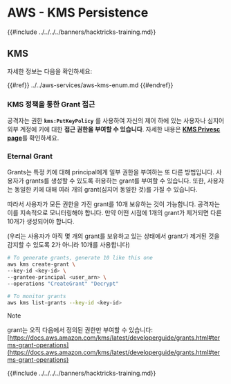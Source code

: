 # AWS - KMS Persistence

{{#include ../../../../banners/hacktricks-training.md}}

## KMS

자세한 정보는 다음을 확인하세요:

{{#ref}}
../../aws-services/aws-kms-enum.md
{{#endref}}

### KMS 정책을 통한 Grant 접근

공격자는 권한 **`kms:PutKeyPolicy`** 를 사용하여 자신의 제어 하에 있는 사용자나 심지어 외부 계정에 키에 대한 **접근 권한을 부여할 수 있습니다**. 자세한 내용은 [**KMS Privesc page**](../../aws-privilege-escalation/aws-kms-privesc/README.md)를 확인하세요.

### Eternal Grant

Grants는 특정 키에 대해 principal에게 일부 권한을 부여하는 또 다른 방법입니다. 사용자가 grants를 생성할 수 있도록 허용하는 grant를 부여할 수 있습니다. 또한, 사용자는 동일한 키에 대해 여러 개의 grant(심지어 동일한 것)를 가질 수 있습니다.

따라서 사용자가 모든 권한을 가진 grant를 10개 보유하는 것이 가능합니다. 공격자는 이를 지속적으로 모니터링해야 합니다. 만약 어떤 시점에 1개의 grant가 제거되면 다른 10개가 생성되어야 합니다.

(우리는 사용자가 아직 몇 개의 grant를 보유하고 있는 상태에서 grant가 제거된 것을 감지할 수 있도록 2가 아니라 10개를 사용합니다)
```bash
# To generate grants, generate 10 like this one
aws kms create-grant \
--key-id <key-id> \
--grantee-principal <user_arn> \
--operations "CreateGrant" "Decrypt"

# To monitor grants
aws kms list-grants --key-id <key-id>
```
> [!NOTE]
> grant는 오직 다음에서 정의된 권한만 부여할 수 있습니다: [https://docs.aws.amazon.com/kms/latest/developerguide/grants.html#terms-grant-operations](https://docs.aws.amazon.com/kms/latest/developerguide/grants.html#terms-grant-operations)

{{#include ../../../../banners/hacktricks-training.md}}
